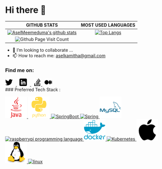 # Hi there 👋

|GITHUB STATS|MOST USED LANGUAGES|
|:---:|:---:|
|[![AselMeemeduma's github stats](https://github-readme-stats.vercel.app/api?username=AselMeemeduma&hide=issues&count_private=true&show_icons=true&theme=tokyonight)](https://github.com/anuraghazra/github-readme-stats)|[![Top Langs](https://github-readme-stats.vercel.app/api/top-langs/?username=AselMeemeduma&hide=Rich%20Text%20Format,html,css,python,javascript&langs_count=10&layout=compact&theme=tokyonight)](https://github.com/anuraghazra/github-readme-stats)|
|![Github Page Visit Count](https://komarev.com/ghpvc/?username=AselMeemeduma)||

- 👯 I’m looking to collaborate ...
- 📫 How to reach me: aselkamitha@gmail.com

### Find me on:

<a href="https://twitter.com/skaveesh">
  <picture>
    <source media="(prefers-color-scheme: light)" srcset="https://github.com/skaveesh/skaveesh/blob/main/resource/icon/dark/twitter.png">
    <source media="(prefers-color-scheme: dark)" srcset="https://github.com/skaveesh/skaveesh/blob/main/resource/icon/light/twitter.png">
    <img width="24" style="margin-right: 10px" alt="skaveesh | Twitter" src="https://github.com/skaveesh/skaveesh/blob/main/resource/icon/dark/twitter.png">
  </picture>
</a>
<span>&nbsp;</span>
<a href="https://www.linkedin.com/in/skaveesh/">
  <picture>
    <source media="(prefers-color-scheme: light)" srcset="https://github.com/skaveesh/skaveesh/blob/main/resource/icon/dark/linkedin.png">
    <source media="(prefers-color-scheme: dark)" srcset="https://github.com/skaveesh/skaveesh/blob/main/resource/icon/light/linkedin.png">
    <img width="24" style="margin-right: 10px" alt="skaveesh | Linkedin" src="https://github.com/skaveesh/skaveesh/blob/main/resource/icon/dark/linkedin.png">
  </picture>
</a>
<span>&nbsp;</span>
<a href="https://stackoverflow.com/users/5410830/skaveesh">
  <picture>
    <source media="(prefers-color-scheme: light)" srcset="https://github.com/skaveesh/skaveesh/blob/main/resource/icon/dark/stackoverflow.png">
    <source media="(prefers-color-scheme: dark)" srcset="https://github.com/skaveesh/skaveesh/blob/main/resource/icon/light/stackoverflow.png">
    <img width="24" alt="skaveesh | Stackoverflow" src="https://github.com/skaveesh/skaveesh/blob/main/resource/icon/dark/stackoverflow.png">
  </picture>
</a>
<span>&nbsp;</span>
<a href="https://skaveesh.medium.com/">
  <picture>
    <source media="(prefers-color-scheme: light)" srcset="https://github.com/skaveesh/skaveesh/blob/main/resource/icon/dark/medium.png">
    <source media="(prefers-color-scheme: dark)" srcset="https://github.com/skaveesh/skaveesh/blob/main/resource/icon/light/medium.png">
    <img width="24" alt="skaveesh | Medium" src="https://github.com/skaveesh/skaveesh/blob/main/resource/icon/dark/medium.png">
  </picture>
</a>
<br/>
### Preferred Tech Stack :

<a href="https://www.java.com/en/"><img src="https://raw.githubusercontent.com/devicons/devicon/master/icons/java/java-plain-wordmark.svg" alt="Java" width="70" height="70"/>
          </a>
<a href="https://www.python.org//"><img src="https://raw.githubusercontent.com/devicons/devicon/master/icons/python/python-plain-wordmark.svg" alt="python" width="70" height="70"/>
        </a>
<a href="https://spring.io/projects/spring-boot"><img src="https://spring.io/images/projects/spring-boot-7f2e24fb962501672cc91ccd285ed2ba.svg" alt="SpringBoot" width="70" height="70"/>
          </a>
<a href="https://spring.io/">
          <img src="https://spring.io/images/spring-logo-9146a4d3298760c2e7e49595184e1975.svg" alt="Spring" width="70" height="70"/>
        </a>
<a href="https://www.mysql.com/">
            <img src="https://raw.githubusercontent.com/devicons/devicon/master/icons/mysql/mysql-plain-wordmark.svg" alt="MySQL SQL" width="70" height="70"/>
          </a>
 <a href="https://www.raspberrypi.org/">
          <img src="https://cdn-icons-png.flaticon.com/512/5969/5969184.png" alt="raspberrypi programming language" width="70" height="70"/>
        </a>
<a href="https://www.docker.com/">
          <img src="https://raw.githubusercontent.com/devicons/devicon/master/icons/docker/docker-plain-wordmark.svg" alt="docker" width="70" height="70"/>
        </a>
<a href="https://kubernetes.io/">
          <img src="https://upload.wikimedia.org/wikipedia/commons/3/39/Kubernetes_logo_without_workmark.svg" alt="Kubernetes" width="70" height="70"/>
        </a>
<a href="https://en.wikipedia.org/wiki/MacOS">
          <img src="https://raw.githubusercontent.com/devicons/devicon/master/icons/apple/apple-original.svg" alt="apple mac osx" width="70" height="70"/>
        </a>
<a href="https://en.wikipedia.org/wiki/Linux">
          <img src="https://raw.githubusercontent.com/devicons/devicon/master/icons/linux/linux-original.svg" alt="linux" width="70" height="70"/>
        </a>
<a href="https://tomcat.apache.org/">
          <img src="https://tomcat.apache.org/res/images/tomcat.png" alt="linux" width="70" height="70"/>
        </a>
        
[twitter]: https://twitter.com/AselMeemeduma
[facebook]: https://www.facebook.com/azel.meemeduma
[linkedin]: https://www.linkedin.com/in/asel-meemeduma
[medium]: https://medium.com/@kamithaasel
